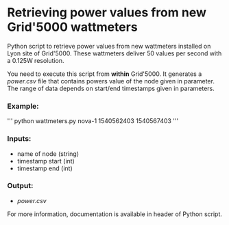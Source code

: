 # Retrieving power values from new Grid'5000 wattmeters

Python script to retrieve power values from new wattmeters installed on Lyon site of Grid'5000. These wattmeters deliver 50 values per second with a 0.125W resolution.

You need to execute this script from **within** Grid'5000. It generates a _power.csv_ file that contains powers value of the node given in parameter. The range of data depends on start/end timestamps given in parameters.

### Example:

'''
python wattmeters.py nova-1 1540562403 1540567403 
'''

### Inputs:

- name of node (string)
- timestamp start (int)
- timestamp end (int)

### Output:
- _power.csv_

For more information, documentation is available in header of Python script.
